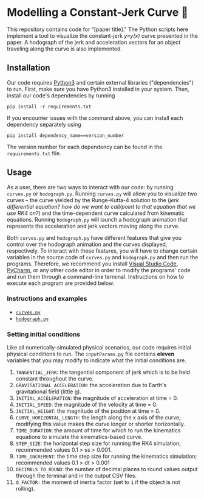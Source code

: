 # Modelling a Constant-Jerk Curve 🎢
This repository contains code for "[paper title]." The Python scripts here implement a tool to visualize the constant-jerk _y=y(x)_ curve presented in the paper. A hodograph of the jerk and acceleration vectors for an object traveling along the curve is also implemented.

## Installation
Our code requires [Python3](https://www.python.org/downloads/) and certain external libraries ("dependencies") to run. First, make sure you have Python3 installed in your system. Then, install our code's dependencies by running 
```
pip install -r requirements.txt
```
If you encounter issues with the command above, you can install each dependency separately using 
```
pip install dependency_name==version_number
```
The version number for each dependency can be found in the `requirements.txt` file. 

## Usage
As a user, there are two ways to interact with our code: by running `curves.py` or `hodograph.py`. Running `curves.py` will allow you to visualize two curves – the curve yielded by the Runge-Kutta-4 solution to the (*jerk differential equation? how do we want to call/point to that equation that we use RK4 on?*) and the time-dependent curve calculated from kinematic equations. Running `hodograph.py` will launch a hodograph animation that represents the acceleration and jerk vectors moving along the curve. 

Both `curves.py` and `hodograph.py` have different features that give you control over the hodograph animation and the curves displayed, respectively. To interact with these features, you will have to change certain variables in the source code of `curves.py` and `hodograph.py` and then run the programs. Therefore, we recommend you install [Visual Studio Code](https://code.visualstudio.com), [PyCharm](https://www.jetbrains.com/pycharm/), or any other code editor in order to modify the programs' code and run them through a command-line terminal. Instructions on how to execute each program are provided below.

### Instructions and examples
- [`curves.py`](https://github.com/MateoGitIt/constant-jerk-curve/wiki/How-to-use-curves.py)
- [`hodograph.py`](https://github.com/MateoGitIt/constant-jerk-curve/wiki/How-to-use-hodograph.py)

### Setting initial conditions

Like all numerically-simulated physical scenarios, our code requires initial physical conditions to run. The `inputParams.py` file contains __eleven__ variables that you may modify to indicate what the initial conditions are. 
1. `TANGENTIAL_JERK`: the tangential component of jerk which is to be held constant throughout the curve.
2. `GRAVITATIONAL_ACCELERATION`: the acceleration due to Earth's gravitational field (little g).
3. `INITIAL_ACCELERATION`: the magnitude of acceleration at time = 0.
4. `INITIAL_SPEED`: the magnitude of the velocity at time = 0.
5. `INITIAL_HEIGHT`: the magnitude of the position at time = 0.
6. `CURVE_HORIZONTAL_LENGTH`: the length along the x axis of the curve; modifying this value makes the curve longer or shorter horizontally.
7. `TIME_DURATION`: the amount of time for which to run the kinematics equations to simulate the kinematics-based curve.
8. `STEP_SIZE`: the horizontal step size for running the RK4 simulation; recommended values 0.1 > ss > 0.001.
9. `TIME_INCREMENT`: the time step size for running the kinematics simulation; recommended values 0.1 > dt > 0.001
10. `DECIMALS_TO_ROUND`: the number of decimal places to round values output through the terminal and in the output CSV files.
11. `Q_FACTOR:` the moment of inertia factor (set to `1` if the object is not rolling).


